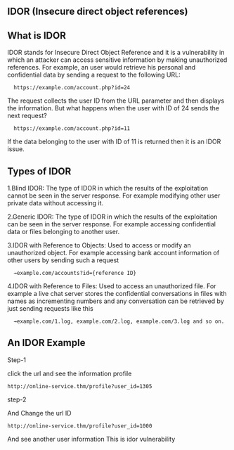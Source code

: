   ## IDOR (Insecure direct object references)
  
   ## What is IDOR
   IDOR stands for Insecure Direct Object Reference and it is a vulnerability in which
   an attacker can access sensitive information by making unauthorized references. 
   For example, an user would retrieve his personal and confidential data by sending a request to the following URL:
      
      https://example.com/account.php?id=24
      
   The request collects the user ID from the URL parameter and then displays the information.
   But what happens when the user with ID of 24 sends the next request?
   
      https://example.com/account.php?id=11
      
   If the data belonging to the user with ID of 11 is returned then it is an IDOR issue.
   
   ## Types of IDOR
   1.Blind IDOR: The type of IDOR in which the results of the exploitation cannot be seen in the server response. 
   For example modifying other user private data without accessing it.
   
   2.Generic IDOR: The type of IDOR in which the results of the exploitation can be seen 
   in the server response. For example accessing confidential data or files belonging to another user.
   
   3.IDOR with Reference to Objects: Used to access or modify an unauthorized object. 
   For example accessing bank account information of other users by sending such a request
   
      →example.com/accounts?id={reference ID}
      
   4.IDOR with Reference to Files: Used to access an unauthorized file. 
   For example a live chat server stores the confidential conversations in files with names as 
   incrementing numbers and any conversation can be retrieved by just sending requests like this
   
      →example.com/1.log, example.com/2.log, example.com/3.log and so on.
   
  ## An IDOR Example  
  
   Step-1
  
   click the url and see the information profile 
     
    http://online-service.thm/profile?user_id=1305 
       
   step-2 
    
   And Change the url ID 
       
    http://online-service.thm/profile?user_id=1000
        
   And see another user information This is idor vulnerability  
